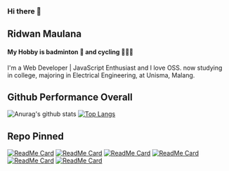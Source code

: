 ### Hi there 👋

## Ridwan Maulana
#### My Hobby is badminton 🏸 and cycling 🚴🏻‍♂️

I'm a Web Developer | JavaScript Enthusiast and I love OSS.
now studying in college, majoring in Electrical Engineering, at Unisma, Malang.

## Github Performance Overall

![Anurag's github stats](https://github-readme-stats.vercel.app/api?username=R1dwanMaulana&show_icons=true&theme=synthwave)
[![Top Langs](https://github-readme-stats.vercel.app/api/top-langs/?username=R1dwanMaulana&theme=synthwave)](https://github.com/anuraghazra/github-readme-stats)
## Repo Pinned
[![ReadMe Card](https://github-readme-stats.vercel.app/api/pin/?username=R1dwanMaulana&repo=information-football-PWA&theme=vue-dark)](https://github.com/anuraghazra/github-readme-stats)
[![ReadMe Card](https://github-readme-stats.vercel.app/api/pin/?username=R1dwanMaulana&repo=niki-store-backend&theme=vue-dark)](https://github.com/anuraghazra/github-readme-stats)
[![ReadMe Card](https://github-readme-stats.vercel.app/api/pin/?username=R1dwanMaulana&repo=IT-unisma&theme=vue-dark)](https://github.com/anuraghazra/github-readme-stats)
[![ReadMe Card](https://github-readme-stats.vercel.app/api/pin/?username=R1dwanMaulana&repo=niki-store&theme=vue-dark)](https://github.com/anuraghazra/github-readme-stats)
[![ReadMe Card](https://github-readme-stats.vercel.app/api/pin/?username=R1dwanMaulana&repo=rest-api&theme=vue-dark)](https://github.com/anuraghazra/github-readme-stats)
[![ReadMe Card](https://github-readme-stats.vercel.app/api/pin/?username=R1dwanMaulana&repo=learn-TS&theme=vue-dark)](https://github.com/anuraghazra/github-readme-stats)
